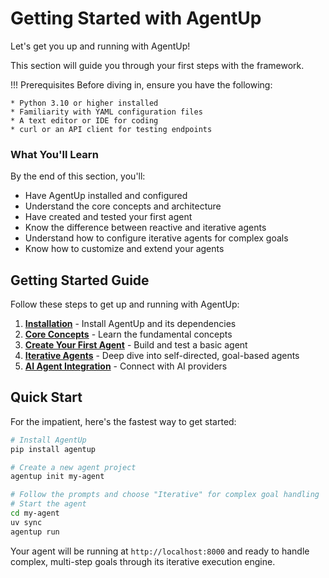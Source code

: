 # Getting Started with AgentUp

Let's get you up and running with AgentUp! 

This section will guide you through your first steps with the framework.

!!! Prerequisites
    Before diving in, ensure you have the following:

    * Python 3.10 or higher installed
    * Familiarity with YAML configuration files
    * A text editor or IDE for coding
    * curl or an API client for testing endpoints

### What You'll Learn

By the end of this section, you'll:

- Have AgentUp installed and configured
- Understand the core concepts and architecture
- Have created and tested your first agent
- Know the difference between reactive and iterative agents
- Understand how to configure iterative agents for complex goals
- Know how to customize and extend your agents

## Getting Started Guide

Follow these steps to get up and running with AgentUp:

1. **[Installation](installation.md)** - Install AgentUp and its dependencies
2. **[Core Concepts](core-concepts.md)** - Learn the fundamental concepts
3. **[Create Your First Agent](first-agent.md)** - Build and test a basic agent
4. **[Iterative Agents](iterative-agent.md)** - Deep dive into self-directed, goal-based agents
5. **[AI Agent Integration](ai-agent.md)** - Connect with AI providers

## Quick Start

For the impatient, here's the fastest way to get started:

```bash
# Install AgentUp
pip install agentup

# Create a new agent project
agentup init my-agent

# Follow the prompts and choose "Iterative" for complex goal handling
# Start the agent
cd my-agent
uv sync
agentup run
```

Your agent will be running at `http://localhost:8000` and ready to handle complex, multi-step goals through its iterative execution engine.

